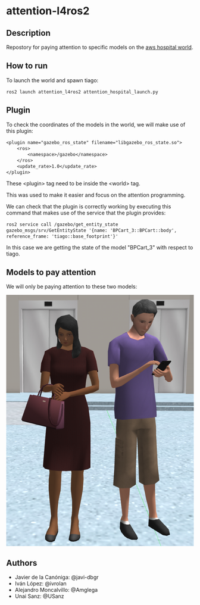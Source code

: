 # attention-l4ros2

## Description

Repostory for paying attention to specific models on the [aws hospital world](https://github.com/aws-robotics/aws-robomaker-hospital-world#readme).

## How to run

To launch the world and spawn tiago:

    ros2 launch attention_l4ros2 attention_hospital_launch.py

## Plugin

To check the coordinates of the models in the world, we will make use of this plugin:

    <plugin name="gazebo_ros_state" filename="libgazebo_ros_state.so">
        <ros>
            <namespace>/gazebo</namespace>
        </ros>
        <update_rate>1.0</update_rate>
    </plugin>

These \<plugin> tag need to be inside the \<world> tag.

This was used to make it easier and focus on the attention programming.

We can check that the plugin is correctly working by executing this command that makes use of the service that the plugin provides:

    ros2 service call /gazebo/get_entity_state gazebo_msgs/srv/GetEntityState '{name: 'BPCart_3::BPCart::body', reference_frame: 'tiago::base_footprint'}'

In this case we are getting the state of the model "BPCart_3" with respect to tiago.

## Models to pay attention

We will only be paying attention to these two models:

![models to pay attention](./imgs/attention_models.png)

## Authors

 - Javier de la Canóniga: @javi-dbgr
 - Iván López: @ivrolan
 - Alejandro Moncalvillo: @Amglega
 - Unai Sanz: @USanz


